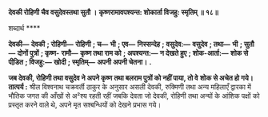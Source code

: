 **देवकी रोहिणी चैव वसुदेवस्तथा सुतौ ।** **कृष्णरामावपश्यन्त: शोकार्ता विजहु: स्मृतिम् ॥ १८॥** 

शब्दार्थ **** 

**देवकी—** **देवकी** **; रोहिणी—** **रोहिणी** **; च—** **भी** **; एव—** **निस्सन्देह** **; वसुदेव:—** **वसुदेव** **; तथा—** **भी** **; सुतौ—** **दोनों पुत्रों** **; कृष्ण-** **रामौ—** **कृष्ण तथा राम को** **; अपश्यन्त:—** **न देखते हुए** **; शोक-आर्ता:—** **शोक से पीडि़त** **; विजहु:—** **खोदी** **; स्मृतिम्—** **अपनी** **अपनी चेतना।** **.** 

**जब देवकी, रोहिणी तथा वसुदेव ने अपने कृष्ण तथा बलराम पुत्रों को नहीं पाया, तो वे** **शोक से अचेत हो गये।** **तात्पर्य :** श्रील विश्वनाथ चक्रवर्ती ठाकुर के अनुसार असली देवकी, रुक्मिणी तथा अन्य महिलाएँ द्वारका में भौतिक जगत की आँखों से अ²श्य रहती रहीं जबकि देवता जो देवकी, रोहिणी तथा अन्यों के आंशिक पक्षों को प्रस्तृत करने वाले थे, अपने मृत सश्बन्धियों को देखने प्रभास गये।  